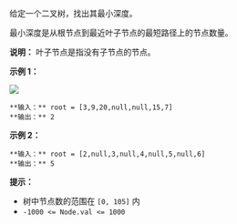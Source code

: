 给定一个二叉树，找出其最小深度。

最小深度是从根节点到最近叶子节点的最短路径上的节点数量。

**说明：** 叶子节点是指没有子节点的节点。

**示例 1：**

![](https://assets.leetcode.com/uploads/2020/10/12/ex_depth.jpg)

    
    
    **输入：** root = [3,9,20,null,null,15,7]
    **输出：** 2
    

**示例 2：**

    
    
    **输入：** root = [2,null,3,null,4,null,5,null,6]
    **输出：** 5
    

**提示：**

  * 树中节点数的范围在 `[0, 105]` 内
  * `-1000 <= Node.val <= 1000`

